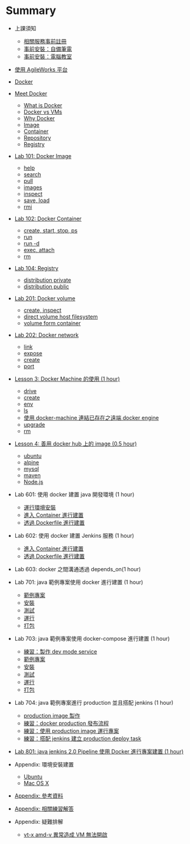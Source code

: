 # Summary

- 上課須知

  - [相關服務事前註冊](prepare/service-signup.md)
  - [事前安裝：自備筆電](prepare/laptop.md)
  - [事前安裝：電腦教室](prepare/pc.md)

- [使用 AgileWorks 平台](AgileWorks.md)

- [Docker](docker/README.md)

- [Meet Docker](docker/000-intro/README.md)

  - [What is Docker](docker/000-intro/what/README.md)
  - [Docker vs VMs](docker/000-intro/compare/README.md)
  - [Why Docker](docker/000-intro/why/README.md)
  - [Image](docker/000-intro/image/README.md)
  - [Container](docker/000-intro/container/README.md)
  - [Repository](docker/000-intro/repository/README.md)
  - [Registry](docker/000-intro/registry/README.md)

- [Lab 101: Docker Image](docker/basic/101-image/README.md)

  - [help](docker/basic/101-image/help/README.md)
  - [search](docker/basic/101-image/search/README.md)
  - [pull](docker/basic/101-image/pull/README.md)
  - [images](docker/basic/101-image/images/README.md)
  - [inspect](docker/basic/101-image/inspect/README.md)
  - [save, load](docker/basic/101-image/save-load/README.md)
  - [rmi](docker/basic/101-image/rmi/README.md)

- [Lab 102: Docker Container](docker/basic/102-container/README.md)

  - [create, start, stop, ps](docker/basic/102-container/create/README.md)
  - [run](docker/basic/102-container/run/README.md)
  - [run -d](docker/basic/102-container/daemon/README.md)
  - [exec, attach](docker/basic/102-container/exec/README.md)
  - [rm](docker/basic/102-container/rm/README.md)

- [Lab 104: Registry](docker/basic/103-registry/README.md)

  - [distribution private](docker/basic/103-registry/distribution-private/README.md)
  - [distribution public](docker/basic/103-registry/distribution-public/README.md)

- [Lab 201: Docker volume](docker/basic/201-volume/README.md)

  - [create, inspect](docker/basic/201-volume/create/README.md)
  - [direct volume host filesystem](docker/basic/201-volume/direct/README.md)
  - [volume form container](docker/basic/201-volume/volume_from/README.md)

- [Lab 202: Docker network](docker/basic/202-network/README.md)

  - [link](docker/basic/202-network/link/README.md)
  - [expose](docker/basic/202-network/expose/README.md)
  - [create](docker/basic/202-network/create/README.md)
  - [port](docker/basic/202-network/port/README.md)
  
- [Lesson 3: Docker Machine 的使用 (1 hour)](docker/machine/README.md)

  - [drive](docker/machine/drive/README.md)
  - [create](docker/machine/create/README.md)
  - [env](docker/machine/env/README.md)
  - [ls](docker/machine/ls/README.md)
  - [使用 docker-machine 連結已存在之遠端 docker engine](docker/machine/exist-remote-docker/README.md)
  - [upgrade](docker/machine/upgrade/README.md)
  - [rm](docker/machine/rm/README.md)

- [Lesson 4: 善用 docker hub 上的 image (0.5 hour)](docker/hub/README.md)

  - [ubuntu](docker/hub/ubuntu/README.md)
  - [alpine](docker/hub/alpine/README.md)
  - [mysql](docker/hub/mysql/README.md)
  - [maven](docker/hub/maven/README.md)
  - [Node.js](docker/hub/nodejs/README.md)

- Lab 601: 使用 docker 建置 java 開發環境 (1 hour)

  - [運行環境安裝](docker/project/java/env/README.md)
  - [進入 Container 進行建置](docker/project/java/env-docker-build/README.md)
  - [透過 Dockerfile 進行建置](docker/project/java/env-dockerfile/README.md)

- Lab 602: 使用 docker 建置 Jenkins 服務 (1 hour)

  - [進入 Container 進行建置](docker/application/jenkins/build-docker/README.md)
  - [透過 Dockerfile 進行建置](docker/application/jenkins/build-dockerfile/README.md)

- Lab 603: docker 之間溝通透過 depends_on(1 hour)
- Lab 701: java 範例專案使用 docker 進行建置 (1 hour)

  - [範例專案](docker/project/java/repository/README.md)
  - [安裝](docker/project/java/mvn-install/README.md)
  - [測試](docker/project/java/mvn-test/README.md)
  - [運行](docker/project/java/mvn-run/README.md)
  - [打包](docker/project/java/mvn-package/README.md)

- Lab 703: java 範例專案使用 docker-compose 進行建置 (1 hour)

  - [練習：製作 dev mode service](docker/pratice/compose-dev-mode.md)
  - [範例專案](docker/project/java/repository/README.md)
  - [安裝](docker/project/java/compose-mvn-install/README.md)
  - [測試](docker/project/java/compose-mvn-test/README.md)
  - [運行](docker/project/java/compose-mvn-run/README.md)
  - [打包](docker/project/java/compose-mvn-package/README.md)

- Lab 704: java 範例專案進行 production 並且搭配 jenkins (1 hour)

  - [production image 製作](docker/project/java/production-image-build/README.md)
  - [練習：docker production 發布流程](docker/pratice/production-image-publish.md)
  - [練習：使用 production image 運行專案](docker/pratice/production-image-run.md)
  - [練習：搭配 jenkins 建立 production deploy task](docker/pratice/jenkins-docker-prod-deploy-task.md)

- [Lab 801: java jenkins 2.0 Pipeline 使用 Docker 進行專案建置 (1 hour)](docker/jnekins2/pipeline/build/README.md)

- Appendix: 環境安裝建置

  - [Ubuntu](docker/install/ubuntu/README.md)
  - [Mac OS X](docker/install/osx/README.md)

- [Appendix: 參考資料](docker/reference/README.md)

- [Appendix: 相關練習解答](docker/pratice/answer.md)

- Appendix: 疑難排解

  - [vt-x amd-v 異常造成 VM 無法開啟](docker/troubleshooting/vt_x_amd_v_error/README.md)
